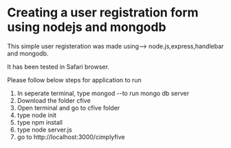 

# Creating a user registration form using nodejs and mongodb

This simple user registeration was made using--> node.js,express,handlebar  and mongodb.

It has been tested in Safari browser.

 Please follow below steps for application to run
 1. In seperate terminal, type mongod --to run mongo db server
 2. Download the folder cfive
 3. Open terminal and go to cfive folder
 4. type node init
 5. type npm install
 6. type node server.js
 7. go to http://localhost:3000/cimplyfive
 
